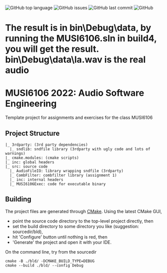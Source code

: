 ![GitHub top language](https://img.shields.io/github/languages/top/alexanderlerch/2022-MUSI6106)
![GitHub issues](https://img.shields.io/github/issues-raw/alexanderlerch/2022-MUSI6106)
![GitHub last commit](https://img.shields.io/github/last-commit/alexanderlerch/2022-MUSI6106)
![GitHub](https://img.shields.io/github/license/alexanderlerch/2022-MUSI6106)

# The result is in bin\Debug\data, by running the MUSI6106.sln in build4, you will get the result. bin\Debug\data\la.wav is the real audio 

# MUSI6106 2022: Audio Software Engineering
Template project for assignments and exercises for the class MUSI6106

## Project Structure
```console
|_ 3rdparty: (3rd party dependencies)
  |_ sndlib: sndfile library (3rdparty with ugly code and lots of warnings)
|_ cmake.modules: (cmake scripts)
|_ inc: global headers
|_ src: source code
  |_ AudioFileIO: library wrapping sndfile (3rdparty)
  |_ CombFilter: combfilter library (assignment 1)
  |_ inc: internal headers
  |_ MUSI6106Exec: code for executable binary
```

## Building
The project files are generated through [CMake](https://www.cmake.org). Using the latest CMake GUI, 
* point the source code directory to the top-level project directly, then 
* set the build directory to some directory you like (suggestion: sourcedir/bld), 
* hit 'Configure' button until nothing is red, then
* 'Generate' the project and open it with your IDE.

On the command line, try from the sourcedir

```console
cmake -B ./bld/ -DCMAKE_BUILD_TYPE=DEBUG
cmake --build ./bld/ --config Debug
```

